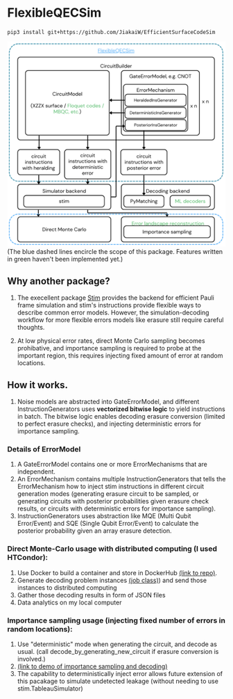 # FlexibleQECSim

```
pip3 install git+https://github.com/JiakaiW/EfficientSurfaceCodeSim
```

![Structure of the package](assets/PackageDescription.png)
(The blue dashed lines encircle the scope of this package. Features written in green haven't been implemented yet.) 

## Why another package?

1. The execellent package [Stim](https://github.com/quantumlib/Stim) provides the backend for efficient Pauli frame simulation and stim's instructions provide flexible ways to describe common error models. However, the simulation-decoding workflow for more flexible errors models like erasure still require careful thoughts. 

2. At low physical error rates, direct Monte Carlo sampling becomes prohibative, and importance sampling is required to probe at the important region, this requires injecting fixed amount of error at random locations.

## How it works.
1. Noise models are abstracted into GateErrorModel, and different InstructionGenerators uses **vectorized bitwise logic** to yield instructions in batch. The bitwise logic enables decoding erasure conversion (limited to perfect erasure checks), and injecting deterministic errors for importance sampling.

### Details of ErrorModel
1. A GateErrorModel contains one or more ErrorMechanisms that are independent.
2. An ErrorMechanism contains multiple InstructionGenerators that tells the ErrorMechanism how to inject stim instructions in different circuit generation modes (generating erasure circuit to be sampled, or generating circuits with posterior probabilities given erasure check results, or circuits with deterministic errors for importance sampling).
3. InstructionGenerators uses abstraction like MQE (Multi Qubit Error/Event) and SQE (Single Qubit Error/Event) to calculate the posterior probability given an array erasure detection.

### Direct Monte-Carlo usage with distributed computing (I used HTCondor):
1. Use Docker to build a container and store in DockerHub [(link to repo)](https://hub.docker.com/r/jiakaiw/surfacesimulationtest/tags).
2. Generate decoding problem instances [(job class)](EfficientSurfaceCodeSim/job.py)) and send those instances to distributed computing
3. Gather those decoding results in form of JSON files
4. Data analytics on my local computer

### Importance sampling usage (injecting fixed number of errors in random locations):
1. Use "deterministic" mode when generating the circuit, and decode as usual. (call decode_by_generating_new_circuit if erasure conversion is involved.)
2. [(link to demo of importance sampling and decoding)](notebooks/usage_demo.ipynb)
3. The capability to deterministically inject error allows future extension of this pacakage to simulate undetected leakage (without needing to use stim.TableauSimulator)

